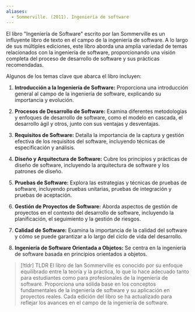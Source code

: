 ```yaml
---
aliases:
  - Sommerville. (2011). Ingeniería de software
---
```

El libro "Ingeniería de Software" escrito por Ian Sommerville es un influyente libro de texto en el campo de la ingeniería de software. A lo largo de sus múltiples ediciones, este libro aborda una amplia variedad de temas relacionados con la ingeniería de software, proporcionando una visión completa del proceso de desarrollo de software y sus prácticas recomendadas.

Algunos de los temas clave que abarca el libro incluyen:

1. **Introducción a la Ingeniería de Software:** Proporciona una introducción general al campo de la ingeniería de software, explicando su importancia y evolución.

2. **Procesos de Desarrollo de Software:** Examina diferentes metodologías y enfoques de desarrollo de software, como el modelo en cascada, el desarrollo ágil y otros, junto con sus ventajas y desventajas.

3. **Requisitos de Software:** Detalla la importancia de la captura y gestión efectiva de los requisitos del software, incluyendo técnicas de especificación y análisis.

4. **Diseño y Arquitectura de Software:** Cubre los principios y prácticas de diseño de software, incluyendo la arquitectura de software y los patrones de diseño.

5. **Pruebas de Software:** Explora las estrategias y técnicas de pruebas de software, incluyendo pruebas unitarias, pruebas de integración y pruebas de aceptación.

6. **Gestión de Proyectos de Software:** Aborda aspectos de gestión de proyectos en el contexto del desarrollo de software, incluyendo la planificación, el seguimiento y la gestión de riesgos.

7. **Calidad de Software:** Examina la importancia de la calidad del software y cómo se puede garantizar a lo largo del ciclo de vida del desarrollo.

8. **Ingeniería de Software Orientada a Objetos:** Se centra en la ingeniería de software basada en principios orientados a objetos.

> [!tldr] TLDR
> El libro de Ian Sommerville es conocido por su enfoque equilibrado entre la teoría y la práctica, lo que lo hace adecuado tanto para estudiantes como para profesionales de la ingeniería de software. Proporciona una sólida base en los conceptos fundamentales de la ingeniería de software y su aplicación en proyectos reales. Cada edición del libro se ha actualizado para reflejar los avances en el campo de la ingeniería de software.